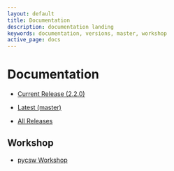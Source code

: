 ```yaml
---
layout: default
title: Documentation
description: documentation landing
keywords: documentation, versions, master, workshop
active_page: docs
---
```


# Documentation

* [Current Release (2.2.0)](https://docs.pycsw.org/en/2.2.0)
* [Latest (master)](https://docs.pycsw.org/en/latest)

* [All Releases](https://docs.pycsw.org)

Workshop
--------

* [pycsw Workshop](https://geopython.github.io/pycsw-workshop)

